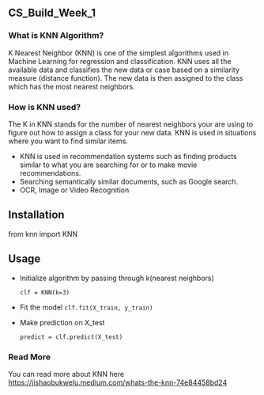 ## CS_Build_Week_1

### What is KNN Algorithm?
K Nearest Neighbor (KNN) is one of the simplest algorithms used in Machine Learning for regression and classification.
KNN uses all the available data and classifies the new data or case based on a similarity measure (distance function).
The new data is then assigned to the class which has the most nearest neighbors.

### How is KNN used?
The K in KNN stands for the number of nearest neighbors your are using to figure out how to assign a class for your new data.
KNN is used in situations where you want to find similar items. 
- KNN is used in recommendation systems such as finding products similar to what you are searching for or to make movie recommendations.
- Searching semantically similar documents, such as Google search.
- OCR, Image or Video Recognition

## Installation
from knn import KNN

## Usage
* Initialize algorithm by passing through k(nearest neighbors)
   
   ``clf = KNN(k=3)``
  
 
 * Fit the model
    ``clf.fit(X_train, y_train)``
    
  * Make prediction on X_test
  
     ``predict = clf.predict(X_test)
     ``


### Read More
You can read more about KNN here https://jishaobukwelu.medium.com/whats-the-knn-74e84458bd24




